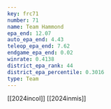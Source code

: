 ```yaml
---
key: frc71
number: 71
name: Team Hammond
epa_end: 12.07
auto_epa_end: 4.43
teleop_epa_end: 7.62
endgame_epa_end: 0.02
winrate: 0.4138
district_epa_rank: 44
district_epa_percentile: 0.3016
type: Team
---
```

[[2024incol]]
[[2024inmis]]

